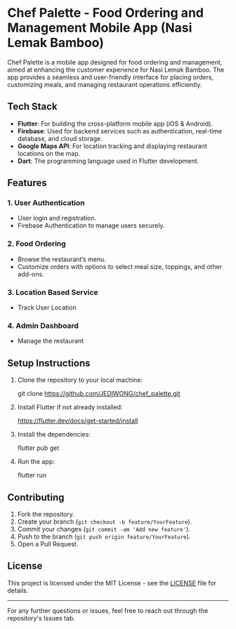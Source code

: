 # Chef Palette - Food Ordering and Management Mobile App (Nasi Lemak Bamboo)

Chef Palette is a mobile app designed for food ordering and management, aimed at enhancing the customer experience for Nasi Lemak Bamboo. The app provides a seamless and user-friendly interface for placing orders, customizing meals, and managing restaurant operations efficiently.

## Tech Stack

- **Flutter**: For building the cross-platform mobile app (iOS & Android).
- **Firebase**: Used for backend services such as authentication, real-time database, and cloud storage.
- **Google Maps API**: For location tracking and displaying restaurant locations on the map.
- **Dart**: The programming language used in Flutter development.

## Features

### 1. **User Authentication**
   - User login and registration.
   - Firebase Authentication to manage users securely.

### 2. **Food Ordering**
   - Browse the restaurant’s menu.
   - Customize orders with options to select meal size, toppings, and other add-ons.

### 3. **Location Based Service**
   - Track User Location 

### 4. **Admin Dashboard**
   - Manage the restaurant


## Setup Instructions

1. Clone the repository to your local machine:
    
    git clone https://github.com/JEDIWONG/chef_palette.git

2. Install Flutter if not already installed:
    
    https://flutter.dev/docs/get-started/install
    

3. Install the dependencies:
    
    flutter pub get
    

4. Run the app:
    
    flutter run
    

## Contributing

1. Fork the repository.
2. Create your branch (`git checkout -b feature/YourFeature`).
3. Commit your changes (`git commit -am 'Add new feature'`).
4. Push to the branch (`git push origin feature/YourFeature`).
5. Open a Pull Request.

## License

This project is licensed under the MIT License - see the [LICENSE](LICENSE) file for details.

---

For any further questions or issues, feel free to reach out through the repository's Issues tab.
